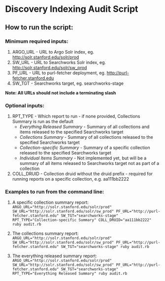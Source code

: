# Discovery Indexing Audit Script

## How to run the script:

### Minimum required inputs:

1. ARGO_URL - URL to Argo Solr index, eg. http://solr.stanford.edu/solr/prod
2. SW_URL - URL to Searchworks Solr index, eg. http://solr.stanford.edu/solr/sw_prod
3. PF_URL - URL to purl-fetcher deployment, eg. http://purl-fetcher.stanford.edu
4. SW_TGT - Searchworks target, eg. searchworks-stage

**Note: All URLs should not include a terminating slash**

### Optional inputs:

1. RPT_TYPE - Which report to run - if none provided, Collections Summary is run as the default
   * _Everything Released Summary_ - Summary of all collections and items released to the specified Searchworks target
   * _Collections Summary_ - Summary of all collections released to the specified Searchworks target
   * _Collection-specific Summary_ - Summary of a specific collection released to the specified Searchworks target
   * _Individual Items Summary_ - Not implemented yet, but will be a summary of all items released to Searchworks target not as part of a collection
2. COLL_DRUID - Collection druid without the druid prefix - required for running reports on a specific collection, e.g. aa111bb2222

### Examples to run from the command line:

1. A specific collection summary report:
`ARGO_URL="http://solr.stanford.edu/solr/prod" SW_URL="http://solr.stanford.edu/solr/sw_prod" PF_URL="http://purl-fetcher.stanford.edu" SW_TGT="searchworks-stage" RPT_TYPE="Collection-specific Summary" COLL_DRUID="aa111bb2222" ruby audit.rb`

2. The collections summary report:
`ARGO_URL="http://solr.stanford.edu/solr/prod" SW_URL="http://solr.stanford.edu/solr/sw_prod" PF_URL="http://purl-fetcher.stanford.edu" SW_TGT="searchworks-stage" ruby audit.rb`

3. The everything released summary report:
`ARGO_URL="http://solr.stanford.edu/solr/prod" SW_URL="http://solr.stanford.edu/solr/sw_prod" PF_URL="http://purl-fetcher.stanford.edu" SW_TGT="searchworks-stage" RPT_TYPE="Everything Released Summary" ruby audit.rb`
